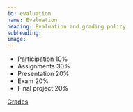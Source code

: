 ```yaml
---
id: evaluation
name: Evaluation
heading: Evaluation and grading policy
subheading: 
image: 
---
```


* Participation 10%
* Assignments 30%
* Presentation 20%
* Exam 20%
* Final project 20%

[Grades](https://docs.google.com/spreadsheets/d/1fhCCRAA8yTyhZHgkEo_g_tyXQUqeb4I4I2KJvf9VY3Q/edit?usp=sharing)